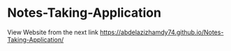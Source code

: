 # Notes-Taking-Application
View Website from the next link
https://abdelazizhamdy74.github.io/Notes-Taking-Application/
